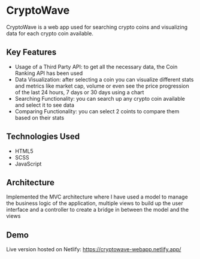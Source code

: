 # CryptoWave 

CryptoWave is a web app used for searching crypto coins and visualizing data for each crypto coin available. 

## Key Features 

- Usage of a Third Party API: to get all the necessary data, the Coin Ranking API has been used   
- Data Visualization: after selecting a coin you can visualize different stats and metrics like market cap, volume or even see the price progression of the last 24 hours, 7 days or 30 days using a chart
- Searching Functionality: you can search up any crypto coin available and select it to see data
- Comparing Functionality: you can select 2 coints to compare them based on their stats

## Technologies Used 

- HTML5
- SCSS
- JavaScript

## Architecture 

Implemented the MVC architecture where I have used a model to manage the business logic of the application, multiple views to build up the user interface and a controller to create a bridge in between the model and the views

## Demo 

Live version hosted on Netlify: https://cryptowave-webapp.netlify.app/
